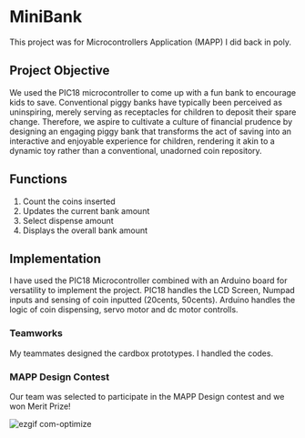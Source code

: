 # MiniBank
This project was for Microcontrollers Application (MAPP) I did back in poly.

## Project Objective
We used the PIC18 microcontroller to come up with a fun bank to encourage kids to save.
Conventional piggy banks have typically been perceived as uninspiring, merely serving as receptacles for children to deposit their spare change. Therefore, we aspire to cultivate a culture of financial prudence by designing an engaging piggy bank that transforms the act of saving into an interactive and enjoyable experience for children, rendering it akin to a dynamic toy rather than a conventional, unadorned coin repository.

## Functions
1) Count the coins inserted
2) Updates the current bank amount
3) Select dispense amount
4) Displays the overall bank amount
   
## Implementation
I have used the PIC18 Microcontroller combined with an Arduino board for versatility to implement the project.
PIC18 handles the LCD Screen, Numpad inputs and sensing of coin inputted (20cents, 50cents).
Arduino handles the logic of coin dispensing, servo motor and dc motor controlls.

### Teamworks
My teammates designed the cardbox prototypes.
I handled the codes.

### MAPP Design Contest
Our team was selected to participate in the MAPP Design contest and we won Merit Prize!

![ezgif com-optimize](https://github.com/Cebelle1/MiniBank/assets/84433822/a1f43d63-730b-404b-926a-bf565f2735c3)

